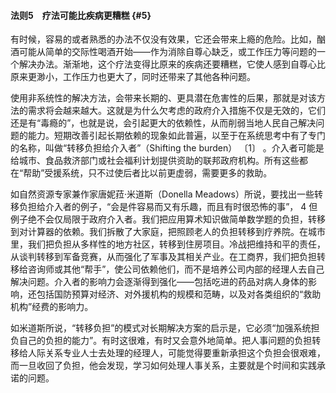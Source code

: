 #### 法则5　疗法可能比疾病更糟糕 {#5}

有时候，容易的或者熟悉的办法不仅没有效果，它还会带来上瘾的危险。比如，酗酒可能从简单的交际性喝酒开始——作为消除自尊心缺乏，或工作压力等问题的一个解决办法。渐渐地，这个疗法变得比原来的疾病还要糟糕，它使人感到自尊心比原来更渺小，工作压力也更大了，同时还带来了其他各种问题。

使用非系统性的解决方法，会带来长期的、更具潜在危害性的后果，那就是对该方法的需求将会越来越大。这就是为什么欠考虑的政府介入措施不仅是无效的，它们还是有“毒瘾的”，也就是说，会引起更大的依赖性，从而削弱当地人民自己解决问题的能力。短期改善引起长期依赖的现象如此普遍，以至于在系统思考中有了专门的名称，叫做“转移负担给介入者”（Shifting the burden） 〔1〕 。介入者可能是给城市、食品救济部门或社会福利计划提供资助的联邦政府机构。所有这些都在“帮助”受援系统，只不过使后者比以前更虚弱，需要更多的救助。

如自然资源专家兼作家唐妮菈·米道斯（Donella Meadows）所说，要找出一些转移负担给介入者的例子，“会是件容易而又有乐趣，而且有时很恐怖的事”， 4 但例子绝不会仅局限于政府介入者。我们把应用算术知识做简单数学题的负担，转移到对计算器的依赖。我们拆散了大家庭，把照顾老人的负担转移到疗养院。在城市里，我们把负担从多样性的地方社区，转移到住房项目。冷战把维持和平的责任，从谈判转移到军备竞赛，从而强化了军事及其相关产业。在工商界，我们把负担转移给咨询师或其他“帮手”，使公司依赖他们，而不是培养公司内部的经理人去自己解决问题。介入者的影响力会逐渐得到强化——包括吃进的药品对病人身体的影响，还包括国防预算对经济、对外援机构的规模和范畴，以及对各类组织的“救助机构”经费的影响力。

如米道斯所说，“转移负担”的模式对长期解决方案的启示是，它必须“加强系统担负自己的负担的能力”。有时这很难，有时又会意外地简单。把人事问题的负担转移给人际关系专业人士去处理的经理人，可能觉得要重新承担这个负担会很艰难，而一旦收回了负担，他会发现，学习如何处理人事关系，主要就是个时间和实践承诺的问题。